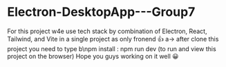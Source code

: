 # Electron-DesktopApp---Group7

For this project w4e use tech stack by combination of Electron, React, Tailwind, and Vite in a single project as only fronend 👍
a\-> after clone this project you need to type
b\npm install :
npm run dev (to run and view this project on the browser)
Hope you guys working on it well 😀


